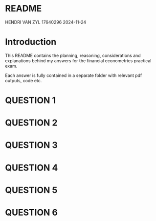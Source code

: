 README
================
HENDRI VAN ZYL 17640296
2024-11-24

# Introduction

This README contains the planning, reasoning, considerations and
explanations behind my answers for the financial econometrics practical
exam.

Each answer is fully contained in a separate folder with relevant pdf
outputs, code etc.

# QUESTION 1

# QUESTION 2

# QUESTION 3

# QUESTION 4

# QUESTION 5

# QUESTION 6
